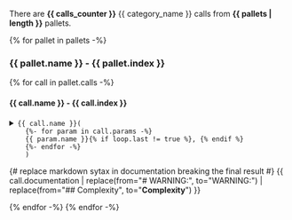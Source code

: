 There are **{{ calls_counter }}** {{ category_name }} calls from **{{ pallets | length }}** pallets.

{% for pallet in pallets -%}
### {{ pallet.name }} - {{ pallet.index }}

{% for call in pallet.calls -%}
#### {{ call.name }} - {{ call.index }}

<details><summary><code>{{ call.name }}(
    {%- for param in call.params -%}
    {{ param.name }}{% if loop.last != true %}, {% endif %} 
    {%- endfor -%}
    )</code></summary>

```rust
{% for param in call.params -%}
{{ param.name }}: {{ param.type_name }}
{% endfor -%}
```
</details>

{# replace markdown sytax in documentation breaking the final result #}
{{ call.documentation | replace(from="# WARNING:", to="WARNING:") | replace(from="## Complexity", to="**Complexity**") }}

{% endfor -%}
{% endfor -%}
